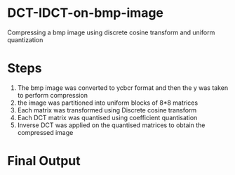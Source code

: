 # DCT-IDCT-on-bmp-image
Compressing a bmp image using discrete cosine transform and uniform quantization

# Steps
<ol>
  <li>The bmp image was converted to ycbcr format and then the y was taken to perform compression</li>
  <li>the image was partitioned into uniform blocks of 8*8 matrices</li>
  <li>Each matrix was transformed using Discrete cosine transform</li>
  <li>Each DCT matrix was quantised using coefficient quantisation</li>
  <li>Inverse DCT was applied on the quantised matrices to obtain the compressed image</li>
 </ol>
 
# Final Output


